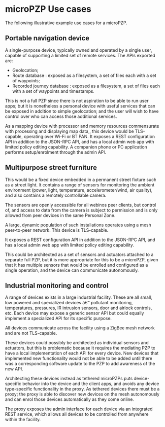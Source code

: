 microPZP Use cases
==================

The following illustrative example use cases for a microPZP.

Portable navigation device
--------------------------

A single-purpose device, typically owned and operated by a single user, capable of supporting a limited set of remote services.
The APIs exported are:
* Geolocation;
* Route database : exposed as a filesystem, a set of files each with a set of waypoints;
* Recorded journey database : exposed as a filesystem, a set of files each with a set of waypoints and timestamps.

This is not a full PZP since there is not aspiration to be able to run user apps; but it is nonetheless a personal device with useful services that can be exposed in addition to simple geolocation; and the user will wish to have control over who can access those additional services.

As a mapping device with processor and memory resources commensurate with processing and displaying map data,, this device would be TLS-capable, operating over Wi-Fi or BT PAN. It exposes a REST configuration API in addition to the JSON-RPC API, and has a local admin web app with limited policy editing capability. A companion phone or PC application performs setup/enrolment through the admin API.

Multipurpose street furniture
-----------------------------

This would be a fixed device embedded in a permanent street fixture such as a street light. It contains a range of sensors for monitoring the ambient environment (power, light, temperature, accelerometer/wind, air quality), and also contains a remotely controllable camera.

The sensors are openly accessible for all webinos peer clients, but control of, and access to data from the camera is subject to permission and is only allowed from peer devices in the same Personal Zone.

A large, dynamic population of such installations operates using a mesh peer-to-peer network. This device is TLS-capable.

It exposes a REST configuration API in addition to the JSON-RPC API, and has a local admin web app with limited policy editing capability.

This could be architected as a set of sensors and actuators attached to a separate full PZP, but it is more appropriate for this to be a microPZP, given that it has multiple sensors that would be enrolled and configured as a single operation, and the device can communicate autonomously.

Industrial monitoring and control
---------------------------------

A range of devices exists in a large industrial facility. These are all small, low powered and specialized devices â€“ pollutant monitoring, temperatures, pressures, IR intrusion sensors, door and airlock controls, etc. Each device may expose a generic sensor API but could equally implement a specialized API for its specific purpose.

All devices communicate across the facility using a ZigBee mesh network and are not TLS-capable.

These devices could possibly be architected as individual sensors and actuators, but this is problematic because it requires the mediating PZP to have a local implementation of each API for every device. New devices that implemented new functionality would not be able to be added until there was a corresponding software update to the PZP to add awareness of the new API.

Architecting these devices instead as tethered microPZPs puts device-specific behavior into the device and the client apps, and avoids any device type-specific functionality in the proxy. As tethered devices there must be a proxy; the proxy is able to discover new devices on the mesh autonomously and can enrol those devices automatically as they come online.

The proxy exposes the admin interface for each device via an integrated REST service, which allows all devices to be controlled from anywhere within the facility.

